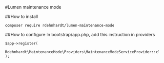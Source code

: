 #Lumen maintenance mode

##How to install

```
composer require rdehnhardt/lumen-maintenance-mode
```

##How to configure
In bootstrap/app.php, add this instruction in providers

```
$app->register(
    Rdehnhardt\MaintenanceMode\Providers\MaintenanceModeServiceProvider::class
);
```